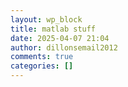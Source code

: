 ```yaml
---
layout: wp_block
title: matlab stuff
date: 2025-04-07 21:04
author: dillonsemail2012
comments: true
categories: []
---
```

<!-- wp:columns {"verticalAlignment":"center"} -->
<div class="wp-block-columns are-vertically-aligned-center"><!-- wp:column {"verticalAlignment":"center"} -->
<div class="wp-block-column is-vertically-aligned-center"></div>
<!-- /wp:column -->

<!-- wp:column {"verticalAlignment":"center"} -->
<div class="wp-block-column is-vertically-aligned-center"></div>
<!-- /wp:column -->

<!-- wp:column {"verticalAlignment":"center"} -->
<div class="wp-block-column is-vertically-aligned-center"></div>
<!-- /wp:column --></div>
<!-- /wp:columns -->
